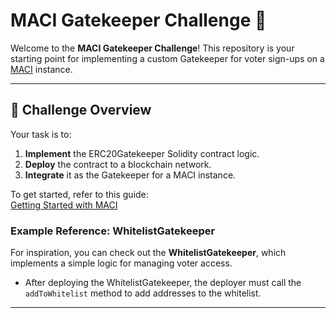 # MACI Gatekeeper Challenge 🚪

Welcome to the **MACI Gatekeeper Challenge**! This repository is your starting point for implementing a custom Gatekeeper for voter sign-ups on a [MACI](https://github.com/privacy-scaling-explorations/maci) instance.

---

## 🏁 Challenge Overview

Your task is to:  
1. **Implement** the ERC20Gatekeeper Solidity contract logic.  
2. **Deploy** the contract to a blockchain network.  
3. **Integrate** it as the Gatekeeper for a MACI instance.  

To get started, refer to this guide:  
[Getting Started with MACI](https://medium.com/@bbaraona/getting-started-with-maci-5cc145d00e04)  

### Example Reference: WhitelistGatekeeper  
For inspiration, you can check out the **WhitelistGatekeeper**, which implements a simple logic for managing voter access.  
- After deploying the WhitelistGatekeeper, the deployer must call the `addToWhitelist` method to add addresses to the whitelist.

---